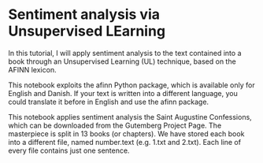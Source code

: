 
# Sentiment analysis via Unsupervised LEarning

In this tutorial, I will  apply sentiment analysis to the text contained into a book through an Unsupervised Learning (UL) technique, based on the AFINN lexicon. 

This notebook exploits the afinn Python package, which is available only for English and Danish. If your text is written into a different language, you could translate it before in English and use the afinn package.

This notebook applies sentiment analysis the Saint Augustine Confessions, which can be downloaded from the Gutemberg Project Page. The masterpiece is split in 13 books (or chapters). We have stored each book into a different file, named number.text (e.g. 1.txt and 2.txt). Each line of every file contains just one sentence.
